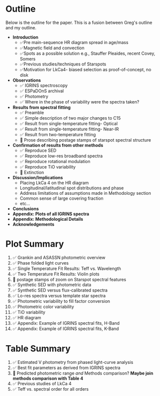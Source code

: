 # Outline

Below is the outline for the paper.  This is a fusion between Greg's outline and my outline.

- **Introduction**
	- :white_check_mark:Pre main-sequence HR diagram spread in age/mass
	- :white_check_mark:Magnetic field and convection
	- :white_check_mark:Spots as a possible solution e.g., Stauffer Pleaides, recent Covey, Somers
	- :white_check_mark:Previous studies/techniques of Starspots
	- :white_check_mark:Motivation for LkCa4- biased selection as proof-of-concept, no disk
- **Observations**
	- :white_check_mark: IGRINS spectroscopy
	- :white_check_mark: ESPaDOnS archival
	- :white_check_mark: Photometry
	- :white_check_mark: Where in the phase of variability were the spectra taken?
- **Results from spectral fitting**
	- :white_check_mark: Preamble
	- :white_check_mark: Simple description of two major changes to C15
	- :white_check_mark: Result from single-temperature fitting- Optical
	- :white_check_mark: Result from single-temperature fitting- Near-IR
	- :white_check_mark: Result from two-temperature fitting
	- :round_pushpin: Prose describing postage stamps of starspot spectral structure
-  **Confirmation of results from other methods**
	- :white_check_mark: Reproduce SED	 
	- :white_check_mark: Reproduce low-res broadband spectra
	- :white_check_mark: Reproduce rotational modulation
	- :white_check_mark: Reproduce TiO variability
	- :round_pushpin: Extinction
- **Discussion/Implications**
	- Placing LkCa 4 on the HR diagram
	- Longitudinal/latitudinal spot distributions and phase
	- Address limitations of assumptions made in Methodology section
	- Common sense of large covering fraction
	- etc...
- **Conclusions**
- **Appendix: Plots of all IGRINS spectra**
- **Appendix: Methodological Details**
- **Acknowledgements**


# Plot Summary

1. :white_check_mark: Grankin and ASASSN photometric overview
2. :white_check_mark: Phase folded light curves
3. :white_check_mark: Single Temperature Fit Results: Teff vs. Wavelength
4. :white_check_mark: Two Temperature Fit Results: Violin plots
5. :round_pushpin: postage stamps of zoom on Starspot spectral features
6. :white_check_mark: Synthetic SED with photometric data
7. :white_check_mark: Synthetic SED versus flux-calibrated spectra
8. :white_check_mark: Lo-res spectra versus template star spectra
9. :white_check_mark: Photometric variability to fill factor conversion
10. :white_check_mark: Photometric color variability
11. :white_check_mark: TiO variability
12. :white_check_mark: HR diagram
13. :white_check_mark: Appendix: Example of IGRINS spectral fits, H-Band
14. :white_check_mark: Appendix: Example of IGRINS spectral fits, K-Band

# Table Summary

1. :white_check_mark: Estimated V photometry from phased light-curve analysis
2. :white_check_mark: Best fit parameters as derived from IGRINS spectra
3. :round_pushpin: Predicted photometric range *and* Methods comparison? **Maybe join methods comparison with Table 4**
4. :white_check_mark: Previous studies of LkCa 4
5. :white_check_mark: Teff vs. spectral order for all orders

